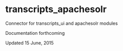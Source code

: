 transcripts_apachesolr
======================

Connector for transcripts_ui and apachesolr modules

Documentation forthcoming

Updated 15 June, 2015

